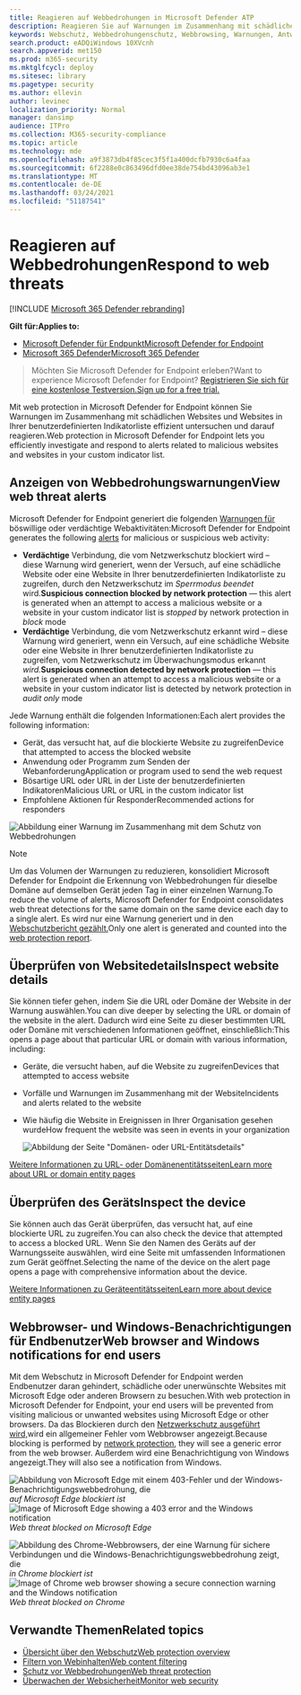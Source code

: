 ```yaml
---
title: Reagieren auf Webbedrohungen in Microsoft Defender ATP
description: Reagieren Sie auf Warnungen im Zusammenhang mit schädlichen und unerwünschten Websites. Verstehen, wie der Schutz von Webbedrohungen Endbenutzer über ihre Webbrowser und Windows-Benachrichtigungen informiert
keywords: Webschutz, Webbedrohungenschutz, Webbrowsing, Warnungen, Antwort, Sicherheit, Phishing, Schadsoftware, Exploit, Websites, Netzwerkschutz, Edge, Internet Explorer, Chrome, Firefox, Webbrowser, Benachrichtigungen, Endbenutzer, Windows-Benachrichtigungen, Sperrseite,
search.product: eADQiWindows 10XVcnh
search.appverid: met150
ms.prod: m365-security
ms.mktglfcycl: deploy
ms.sitesec: library
ms.pagetype: security
ms.author: ellevin
author: levinec
localization_priority: Normal
manager: dansimp
audience: ITPro
ms.collection: M365-security-compliance
ms.topic: article
ms.technology: mde
ms.openlocfilehash: a9f3873db4f85cec3f5f1a400dcfb7930c6a4faa
ms.sourcegitcommit: 6f2288e0c863496dfd0ee38de754bd43096ab3e1
ms.translationtype: MT
ms.contentlocale: de-DE
ms.lasthandoff: 03/24/2021
ms.locfileid: "51187541"
---
```

# <a name="respond-to-web-threats"></a><span data-ttu-id="83d3b-105">Reagieren auf Webbedrohungen</span><span class="sxs-lookup"><span data-stu-id="83d3b-105">Respond to web threats</span></span>

[!INCLUDE [Microsoft 365 Defender rebranding](../../includes/microsoft-defender.md)]

<span data-ttu-id="83d3b-106">**Gilt für:**</span><span class="sxs-lookup"><span data-stu-id="83d3b-106">**Applies to:**</span></span>
- [<span data-ttu-id="83d3b-107">Microsoft Defender für Endpunkt</span><span class="sxs-lookup"><span data-stu-id="83d3b-107">Microsoft Defender for Endpoint</span></span>](https://go.microsoft.com/fwlink/p/?linkid=2154037)
- [<span data-ttu-id="83d3b-108">Microsoft 365 Defender</span><span class="sxs-lookup"><span data-stu-id="83d3b-108">Microsoft 365 Defender</span></span>](https://go.microsoft.com/fwlink/?linkid=2118804)

><span data-ttu-id="83d3b-109">Möchten Sie Microsoft Defender for Endpoint erleben?</span><span class="sxs-lookup"><span data-stu-id="83d3b-109">Want to experience Microsoft Defender for Endpoint?</span></span> [<span data-ttu-id="83d3b-110">Registrieren Sie sich für eine kostenlose Testversion.</span><span class="sxs-lookup"><span data-stu-id="83d3b-110">Sign up for a free trial.</span></span>](https://www.microsoft.com/microsoft-365/windows/microsoft-defender-atp?ocid=docs-wdatp-main-abovefoldlink&rtc=1)

<span data-ttu-id="83d3b-111">Mit web protection in Microsoft Defender for Endpoint können Sie Warnungen im Zusammenhang mit schädlichen Websites und Websites in Ihrer benutzerdefinierten Indikatorliste effizient untersuchen und darauf reagieren.</span><span class="sxs-lookup"><span data-stu-id="83d3b-111">Web protection in Microsoft Defender for Endpoint lets you efficiently investigate and respond to alerts related to malicious websites and websites in your custom indicator list.</span></span>

## <a name="view-web-threat-alerts"></a><span data-ttu-id="83d3b-112">Anzeigen von Webbedrohungswarnungen</span><span class="sxs-lookup"><span data-stu-id="83d3b-112">View web threat alerts</span></span>
<span data-ttu-id="83d3b-113">Microsoft Defender for Endpoint generiert die folgenden [Warnungen für](manage-alerts.md) böswillige oder verdächtige Webaktivitäten:</span><span class="sxs-lookup"><span data-stu-id="83d3b-113">Microsoft Defender for Endpoint generates the following [alerts](manage-alerts.md) for malicious or suspicious web activity:</span></span>
- <span data-ttu-id="83d3b-114">**Verdächtige** Verbindung, die vom Netzwerkschutz blockiert wird – diese Warnung wird generiert, wenn der Versuch, auf eine schädliche Website oder eine Website in Ihrer benutzerdefinierten Indikatorliste zu zugreifen, durch den Netzwerkschutz im  *Sperrmodus beendet* wird.</span><span class="sxs-lookup"><span data-stu-id="83d3b-114">**Suspicious connection blocked by network protection** — this alert is generated when an attempt to access a malicious website or a website in your custom indicator list is *stopped* by network protection in *block* mode</span></span>
- <span data-ttu-id="83d3b-115">**Verdächtige** Verbindung, die vom Netzwerkschutz erkannt wird – diese Warnung wird generiert, wenn ein Versuch, auf eine schädliche Website oder eine Website in Ihrer benutzerdefinierten Indikatorliste zu zugreifen, vom Netzwerkschutz im Überwachungsmodus erkannt *wird.*</span><span class="sxs-lookup"><span data-stu-id="83d3b-115">**Suspicious connection detected by network protection** — this alert is generated when an attempt to access a malicious website or a website in your custom indicator list is detected by network protection in *audit only* mode</span></span>

<span data-ttu-id="83d3b-116">Jede Warnung enthält die folgenden Informationen:</span><span class="sxs-lookup"><span data-stu-id="83d3b-116">Each alert provides the following information:</span></span> 
- <span data-ttu-id="83d3b-117">Gerät, das versucht hat, auf die blockierte Website zu zugreifen</span><span class="sxs-lookup"><span data-stu-id="83d3b-117">Device that attempted to access the blocked website</span></span>
- <span data-ttu-id="83d3b-118">Anwendung oder Programm zum Senden der Webanforderung</span><span class="sxs-lookup"><span data-stu-id="83d3b-118">Application or program used to send the web request</span></span>
- <span data-ttu-id="83d3b-119">Bösartige URL oder URL in der Liste der benutzerdefinierten Indikatoren</span><span class="sxs-lookup"><span data-stu-id="83d3b-119">Malicious URL or URL in the custom indicator list</span></span>
- <span data-ttu-id="83d3b-120">Empfohlene Aktionen für Responder</span><span class="sxs-lookup"><span data-stu-id="83d3b-120">Recommended actions for responders</span></span>

![Abbildung einer Warnung im Zusammenhang mit dem Schutz von Webbedrohungen](images/wtp-alert.png)

>[!Note]
><span data-ttu-id="83d3b-122">Um das Volumen der Warnungen zu reduzieren, konsolidiert Microsoft Defender for Endpoint die Erkennung von Webbedrohungen für dieselbe Domäne auf demselben Gerät jeden Tag in einer einzelnen Warnung.</span><span class="sxs-lookup"><span data-stu-id="83d3b-122">To reduce the volume of alerts, Microsoft Defender for Endpoint consolidates web threat detections for the same domain on the same device each day to a single alert.</span></span> <span data-ttu-id="83d3b-123">Es wird nur eine Warnung generiert und in den [Webschutzbericht gezählt.](web-protection-monitoring.md)</span><span class="sxs-lookup"><span data-stu-id="83d3b-123">Only one alert is generated and counted into the [web protection report](web-protection-monitoring.md).</span></span>

## <a name="inspect-website-details"></a><span data-ttu-id="83d3b-124">Überprüfen von Websitedetails</span><span class="sxs-lookup"><span data-stu-id="83d3b-124">Inspect website details</span></span>
<span data-ttu-id="83d3b-125">Sie können tiefer gehen, indem Sie die URL oder Domäne der Website in der Warnung auswählen.</span><span class="sxs-lookup"><span data-stu-id="83d3b-125">You can dive deeper by selecting the URL or domain of the website in the alert.</span></span> <span data-ttu-id="83d3b-126">Dadurch wird eine Seite zu dieser bestimmten URL oder Domäne mit verschiedenen Informationen geöffnet, einschließlich:</span><span class="sxs-lookup"><span data-stu-id="83d3b-126">This opens a page about that particular URL or domain with various information, including:</span></span>
- <span data-ttu-id="83d3b-127">Geräte, die versucht haben, auf die Website zu zugreifen</span><span class="sxs-lookup"><span data-stu-id="83d3b-127">Devices that attempted to access website</span></span>
- <span data-ttu-id="83d3b-128">Vorfälle und Warnungen im Zusammenhang mit der Website</span><span class="sxs-lookup"><span data-stu-id="83d3b-128">Incidents and alerts related to the website</span></span>
- <span data-ttu-id="83d3b-129">Wie häufig die Website in Ereignissen in Ihrer Organisation gesehen wurde</span><span class="sxs-lookup"><span data-stu-id="83d3b-129">How frequent the website was seen in events in your organization</span></span>

    ![Abbildung der Seite "Domänen- oder URL-Entitätsdetails"](images/wtp-website-details.png)

[<span data-ttu-id="83d3b-131">Weitere Informationen zu URL- oder Domänenentitätsseiten</span><span class="sxs-lookup"><span data-stu-id="83d3b-131">Learn more about URL or domain entity pages</span></span>](investigate-domain.md)

## <a name="inspect-the-device"></a><span data-ttu-id="83d3b-132">Überprüfen des Geräts</span><span class="sxs-lookup"><span data-stu-id="83d3b-132">Inspect the device</span></span>
<span data-ttu-id="83d3b-133">Sie können auch das Gerät überprüfen, das versucht hat, auf eine blockierte URL zu zugreifen.</span><span class="sxs-lookup"><span data-stu-id="83d3b-133">You can also check the device that attempted to access a blocked URL.</span></span> <span data-ttu-id="83d3b-134">Wenn Sie den Namen des Geräts auf der Warnungsseite auswählen, wird eine Seite mit umfassenden Informationen zum Gerät geöffnet.</span><span class="sxs-lookup"><span data-stu-id="83d3b-134">Selecting the name of the device on the alert page opens a page with comprehensive information about the device.</span></span>

[<span data-ttu-id="83d3b-135">Weitere Informationen zu Geräteentitätsseiten</span><span class="sxs-lookup"><span data-stu-id="83d3b-135">Learn more about device entity pages</span></span>](investigate-machines.md)

## <a name="web-browser-and-windows-notifications-for-end-users"></a><span data-ttu-id="83d3b-136">Webbrowser- und Windows-Benachrichtigungen für Endbenutzer</span><span class="sxs-lookup"><span data-stu-id="83d3b-136">Web browser and Windows notifications for end users</span></span>

<span data-ttu-id="83d3b-137">Mit dem Webschutz in Microsoft Defender for Endpoint werden Endbenutzer daran gehindert, schädliche oder unerwünschte Websites mit Microsoft Edge oder anderen Browsern zu besuchen.</span><span class="sxs-lookup"><span data-stu-id="83d3b-137">With web protection in Microsoft Defender for Endpoint, your end users will be prevented from visiting malicious or unwanted websites using Microsoft Edge or other browsers.</span></span> <span data-ttu-id="83d3b-138">Da das Blockieren durch den [Netzwerkschutz ausgeführt wird,](network-protection.md)wird ein allgemeiner Fehler vom Webbrowser angezeigt.</span><span class="sxs-lookup"><span data-stu-id="83d3b-138">Because blocking is performed by [network protection](network-protection.md), they will see a generic error from the web browser.</span></span> <span data-ttu-id="83d3b-139">Außerdem wird eine Benachrichtigung von Windows angezeigt.</span><span class="sxs-lookup"><span data-stu-id="83d3b-139">They will also see a notification from Windows.</span></span>

<span data-ttu-id="83d3b-140">![Abbildung von Microsoft Edge mit einem 403-Fehler und der Windows-Benachrichtigungswebbedrohung, die ](images/wtp-browser-blocking-page.png)
 *auf Microsoft Edge blockiert ist*</span><span class="sxs-lookup"><span data-stu-id="83d3b-140">![Image of Microsoft Edge showing a 403 error and the Windows notification](images/wtp-browser-blocking-page.png)
*Web threat blocked on Microsoft Edge*</span></span>

<span data-ttu-id="83d3b-141">![Abbildung des Chrome-Webbrowsers, der eine Warnung für sichere Verbindungen und die Windows-Benachrichtigungswebbedrohung zeigt, die ](images/wtp-chrome-browser-blocking-page.png)
 *in Chrome blockiert ist*</span><span class="sxs-lookup"><span data-stu-id="83d3b-141">![Image of Chrome web browser showing a secure connection warning and the Windows notification](images/wtp-chrome-browser-blocking-page.png)
*Web threat blocked on Chrome*</span></span>

## <a name="related-topics"></a><span data-ttu-id="83d3b-142">Verwandte Themen</span><span class="sxs-lookup"><span data-stu-id="83d3b-142">Related topics</span></span>
- [<span data-ttu-id="83d3b-143">Übersicht über den Webschutz</span><span class="sxs-lookup"><span data-stu-id="83d3b-143">Web protection overview</span></span>](web-protection-overview.md)
- [<span data-ttu-id="83d3b-144">Filtern von Webinhalten</span><span class="sxs-lookup"><span data-stu-id="83d3b-144">Web content filtering</span></span>](web-content-filtering.md)
- [<span data-ttu-id="83d3b-145">Schutz vor Webbedrohungen</span><span class="sxs-lookup"><span data-stu-id="83d3b-145">Web threat protection</span></span>](web-threat-protection.md)
- [<span data-ttu-id="83d3b-146">Überwachen der Websicherheit</span><span class="sxs-lookup"><span data-stu-id="83d3b-146">Monitor web security</span></span>](web-protection-monitoring.md)
